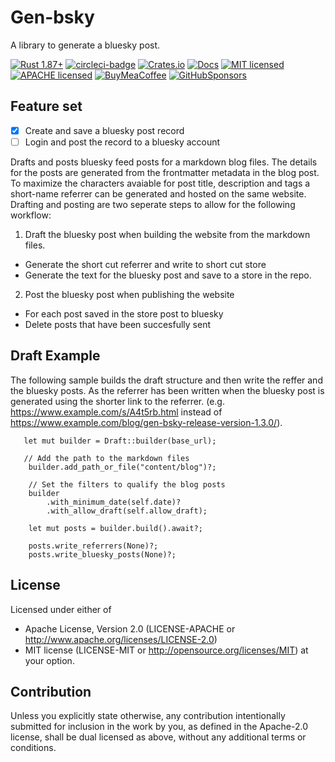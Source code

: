 # Gen-bsky

A library to generate a bluesky post.

[![Rust 1.87+][version-badge]][version-url]
[![circleci-badge]][circleci-url]
[![Crates.io][crates-badge]][crates-url]
[![Docs][docs-badge]][docs-url]
[![MIT licensed][mit-badge]][mit-url]
[![APACHE licensed][apache-badge]][apache-url]
[![BuyMeaCoffee][bmac-badge]][bmac-url]
[![GitHubSponsors][ghub-badge]][ghub-url]

[crates-badge]: https://img.shields.io/crates/v/gen-bsky.svg
[crates-url]: https://crates.io/crates/gen-bsky
[mit-badge]: https://img.shields.io/badge/license-MIT-blue.svg
[mit-url]: https://github.com/jerusdp/gen-bsky/blob/main/LICENSE-MIT
[apache-badge]: https://img.shields.io/badge/license-APACHE-blue.svg
[apache-url]: https://github.com/jerusdp/gen-bsky/blob/main/LICENSE-MIT
[circleci-badge]: https://dl.circleci.com/status-badge/img/gh/jerus-org/pcu/tree/main.svg?style=svg
[circleci-url]: https://dl.circleci.com/status-badge/redirect/gh/jerus-org/pcu/tree/main
[version-badge]: https://img.shields.io/badge/rust-1.81+-orange.svg
[version-url]: https://www.rust-lang.org
[docs-badge]:  https://docs.rs/gen-bsky/badge.svg
[docs-url]:  https://docs.rs/gen-bsky
[bmac-badge]: https://badgen.net/badge/icon/buymeacoffee?color=yellow&icon=buymeacoffee&label
[bmac-url]: https://buymeacoffee.com/jerusdp
[ghub-badge]: https://img.shields.io/badge/sponsor-30363D?logo=GitHub-Sponsors&logoColor=#white
[ghub-url]: https://github.com/sponsors/jerusdp

## Feature set

- [x] Create and save a bluesky post record
- [ ] Login and post the record to a bluesky account

Drafts and posts bluesky feed posts for a markdown blog files. The details
for the posts are generated from the frontmatter metadata in the blog post.
To maximize the characters avaiable for post title, description and tags a
short-name referrer can be generated and hosted on the same website.
Drafting and posting are two seperate steps to allow for the following
workflow:
1. Draft the bluesky post when building the website from the markdown files.
- Generate the short cut referrer and write to short cut store
- Generate the text for the bluesky post and save to a store in the repo.
2. Post the bluesky post when publishing the website
- For each post saved in the store post to bluesky
- Delete posts that have been succesfully sent
## Draft Example
The following sample builds the draft structure and then write the reffer
and the bluesky posts. As the referrer has been written when the bluesky
post is generated using the shorter link to the referrer.
(e.g. https://www.example.com/s/A4t5rb.html instead
of https://www.example.com/blog/gen-bsky-release-version-1.3.0/).
```
   let mut builder = Draft::builder(base_url);
   
   // Add the path to the markdown files 
    builder.add_path_or_file("content/blog")?;
    
    // Set the filters to qualify the blog posts
    builder
        .with_minimum_date(self.date)?
        .with_allow_draft(self.allow_draft);
   
    let mut posts = builder.build().await?;
   
    posts.write_referrers(None)?;
    posts.write_bluesky_posts(None)?;
```

## License

 Licensed under either of

- Apache License, Version 2.0 (LICENSE-APACHE or <http://www.apache.org/licenses/LICENSE-2.0>)
- MIT license (LICENSE-MIT or <http://opensource.org/licenses/MIT>)
 at your option.

## Contribution

 Unless you explicitly state otherwise, any contribution intentionally submitted for inclusion in the work by you, as defined in the Apache-2.0 license, shall be dual licensed as above, without any additional terms or conditions.
